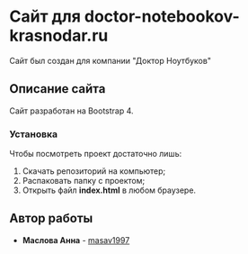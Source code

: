 # Сайт для doctor-notebookov-krasnodar.ru

Сайт был создан для компании "Доктор Ноутбуков"

## Описание сайта

Сайт разработан на Bootstrap 4.  

### Установка

Чтобы посмотреть проект достаточно лишь:
1. Скачать репозиторий на компьютер;
2. Распаковать папку с проектом;
3. Открыть файл **index.html** в любом браузере.

## Автор работы

* **Маслова Анна** - [masav1997](https://github.com/masav1997)
